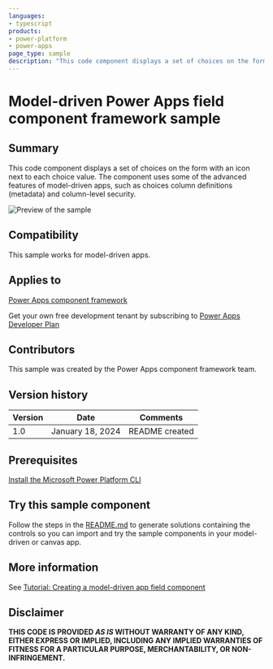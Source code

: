 ```yaml
---
languages:
- typescript
products:
- power-platform
- power-apps
page_type: sample
description: "This code component displays a set of choices on the form with an icon next to each choice value. The component uses some of the advanced features of model-driven apps, such as choices column definitions (metadata) and column-level security"
---
```

# Model-driven Power Apps field component framework sample

## Summary

This code component displays a set of choices on the form with an icon next to each choice value. The component uses some of the advanced features of model-driven apps, such as choices column definitions (metadata) and column-level security.

![Preview of the sample](https://learn.microsoft.com/power-apps/developer/component-framework/media/field-component-result.gif)

## Compatibility

This sample works for model-driven apps.

## Applies to

[Power Apps component framework](https://learn.microsoft.com/power-apps/developer/component-framework/overview)

Get your own free development tenant by subscribing to [Power Apps Developer Plan](https://learn.microsoft.com/power-platform/developer/plan)

## Contributors

This sample was created by the Power Apps component framework team.

## Version history

Version|Date|Comments
-------|----|--------
1.0|January 18, 2024|README created

## Prerequisites

[Install the Microsoft Power Platform CLI](https://learn.microsoft.com/power-platform/developer/cli/introduction)

## Try this sample component

Follow the steps in the [README.md](../README.md) to generate solutions containing the controls so you can import and try the sample components in your model-driven or canvas app.

## More information

See [Tutorial: Creating a model-driven app field component](https://learn.microsoft.com/power-apps/developer/component-framework/tutorial-create-model-driven-field-component)


## Disclaimer

**THIS CODE IS PROVIDED *AS IS* WITHOUT WARRANTY OF ANY KIND, EITHER EXPRESS OR IMPLIED, INCLUDING ANY IMPLIED WARRANTIES OF FITNESS FOR A PARTICULAR PURPOSE, MERCHANTABILITY, OR NON-INFRINGEMENT.**